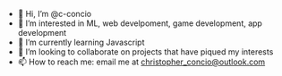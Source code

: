 - 👋 Hi, I’m @c-concio
- 👀 I’m interested in ML, web develpoment, game development, app development
- 🌱 I’m currently learning Javascript
- 💞️ I’m looking to collaborate on projects that have piqued my interests
- 📫 How to reach me: email me at christopher_concio@outlook.com
